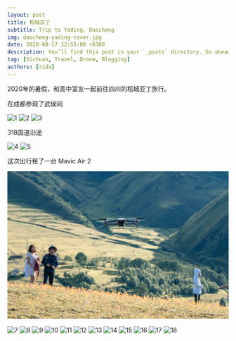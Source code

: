 ```yaml
---
layout: post
title: 稻城亚丁
subtitle: Trip to Yading, Daocheng
img: daocheng-yading-cover.jpg
date: 2020-08-17 12:55:00 +0300
description: You’ll find this post in your `_posts` directory. Go ahead and edit it and re-build the site to see your changes.
tag: [Sichuan, Travel, Drone, Blogging]
authors: [rida]
---
```


2020年的暑假，和高中室友一起前往四川的稻城亚丁旅行。

在成都参观了武侯祠

![1](/assets/img/daocheng-yading-1.jpg)
![2](/assets/img/daocheng-yading-2.jpg)
![3](/assets/img/daocheng-yading-3.jpg)

318国道沿途

![4](/assets/img/daocheng-yading-4.jpg)
![5](/assets/img/daocheng-yading-5.jpg)

这次出行租了一台 Mavic Air 2

![6](/assets/img/daocheng-yading-6.jpg)

![7](/assets/img/daocheng-yading-7.jpg)
![8](/assets/img/daocheng-yading-8.jpg)
![9](/assets/img/daocheng-yading-9.jpg)
![10](/assets/img/daocheng-yading-10.jpg)
![11](/assets/img/daocheng-yading-11.jpg)
![12](/assets/img/daocheng-yading-12.jpg)
![13](/assets/img/daocheng-yading-13.jpg)
![14](/assets/img/daocheng-yading-14.jpg)
![15](/assets/img/daocheng-yading-15.jpg)
![16](/assets/img/daocheng-yading-16.jpg)
![17](/assets/img/daocheng-yading-17.jpg)
![18](/assets/img/daocheng-yading-18.jpg)
